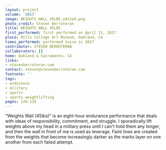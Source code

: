 ```yaml
---
layout: project
volume: '2017'
image: WEIGHTS_WALL_45LBS_edited.png
photo_credit: Steven Berroteran
title: WEIGHTS WALL 45LBS
first_performed: first performed on April 11, 2017
place: Mills College Art Museum, Oakland, CA
times_performed: performed twice in 2017
contributor: STEVEN BERROTERAN
collaborators: []
home: Oakland & Sacramento, CA
links:
- stevenberroteran.com
contact: steven@stevenberroteran.com
footnote: ''
tags:
- endurance
- military
- sports
- sports weightlifting
pages: 128-129
---
```


"Weights Wall (45lbs)" is an eight-hour endurance performance that deals with ideas of responsibility, commitment, and struggle. I sporadically lift weights above my head in a military press until I can't hold them any longer, and then the wall in front of me is used as leverage. Faint lines are created from the weights that become increasingly darker as the marks layer on one another from each failed attempt.
